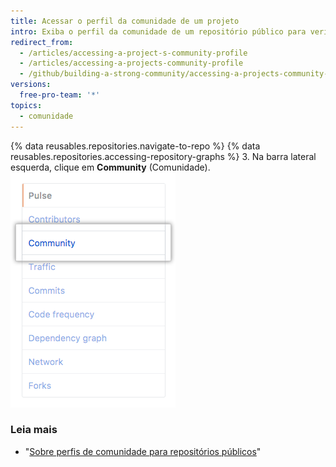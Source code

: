 ```yaml
---
title: Acessar o perfil da comunidade de um projeto
intro: Exiba o perfil da comunidade de um repositório público para verificar a integridade de um projeto e decidir se deseja contribuir.
redirect_from:
  - /articles/accessing-a-project-s-community-profile
  - /articles/accessing-a-projects-community-profile
  - /github/building-a-strong-community/accessing-a-projects-community-profile
versions:
  free-pro-team: '*'
topics:
  - comunidade
---
```

{% data reusables.repositories.navigate-to-repo %}
{% data reusables.repositories.accessing-repository-graphs %}
3. Na barra lateral esquerda, clique em **Community** (Comunidade). ![Comunidade na barra lateral esquerda](/assets/images/help/graphs/graphs-sidebar-community-tab.png)

### Leia mais

- "[Sobre perfis de comunidade para repositórios públicos](/articles/about-community-profiles-for-public-repositories)"
